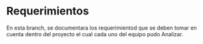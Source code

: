 # Requerimientos 
En esta branch, se documentara los requerimientod que se deben tomar en cuenta dentro del proyecto el cual cada uno del equipo pudo Analizar.
